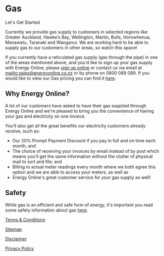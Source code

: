 # Gas
<p class="intro>We’ve got great news - you may now be able to receive both natural gas and electricity supply through one Energy Online account!</p>


## Let's Get Started
Currently we provide gas supply to customers in selected regions like Greater Auckland, Hawke’s Bay, Wellington, Martin, Bulls, Horowhenua, Manawatu, Taranaki and Wanganui. We are working hard to be able to supply gas to our customers in other areas, so watch this space!

If you currently have a reticulated gas supply (gas through the pipe) in one of the areas mentioned above, and you'd like to sign up your gas supply with Energy Online, please [sign up online](http://www.energyonline.co.nz/home/join_us/online_signup_form) or contact us via email at <mailto:sales@energyonline.co.nz> or by phone on 0800 089 089.  If you would like to view our Gas pricing you can find it [here](http://www.energyonline.co.nz/Default.aspx?tabid=207).

## Why Energy Online?
A lot of our customers have asked to have their gas supplied through Energy Online and we're pleased to bring you the convenience of having your gas and electricity on one invoice.

You’ll also get all the great benefits our electricity customers already receive, such as:

- Our 20% Prompt Payment Discount if you pay in full and on time each month; and
- The choice of receiving your invoices by email instead of by post which means you'll get the same information without the clutter of physical mail to sort and file; and
- Billing to actual meter readings every month where we both agree this option and we are able to access your meters, as well as
- Energy Online's great customer service for your gas supply as well!

## Safety
While gas is an efficient and safe form of energy, it's important you read some safety information about gas [here](http://www.energyonline.co.nz/Default.aspx?tabid=224).

[Terms & Conditions](http://www.energyonline.co.nz/terms)

[Sitemap](http://www.energyonline.co.nz/home/site_map)

[Disclaimer](http://www.energyonline.co.nz/home/site_map/disclaimer)

[Privacy Policy](http://www.energyonline.co.nz/home/site_map/privacy_policy)